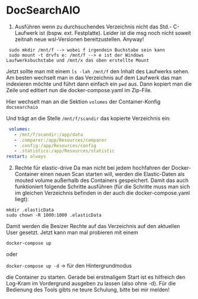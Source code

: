 # DocSearchAIO

1. Ausführen wenn zu durchsuchendes Verzeichnis nicht das Std.- C-Laufwerk ist (bspw. ext. Festplatte). Leider ist die msg noch nicht soweit zeitnah neue wsl-Versionen bereitzustellen. Anyway!
 ````shell
  sudo mkdir /mnt/f --> wobei f irgendein Buchstabe sein kann
  sudo mount -t drvfs e: /mnt/f --> e ist der Windows Laufwerksbuchstabe und /mnt/x das oben erstellte Mount
  ````
  Jetzt sollte man mit einem `ls -lah /mnt/f` den Inhalt des Laufwerks sehen.
  Am besten wechselt man in das Verzeichnis auf dem Laufwerk das man indexieren möchte und führt dann einfach ein
  `pwd` aus. Dann kopiert man die Zeile und editiert nun die docker-compose.yaml im Zip-File.

  Hier wechselt man an die Sektion `volumes` der Container-Konfig `docsearchaio`

Und trägt an die Stelle `/mnt/f/scandir` das kopierte Verzeichnis ein:
````yaml
 volumes:
   - /mnt/f/scandir:/app/data
   - .comparer:/app/Resources/comparer
   - .config:/app/Resources/config
   - .statistics:/app/Resources/statistic
restart: always

````

2. Rechte für elastic-drive
Da man nicht bei jedem hochfahren der Docker-Container einen neuen Scan starten will, werden die Elastic-Daten als mouted volume außerhalb
des Containers gespeichert.
Damit das auch funktioniert folgende Schritte ausführen (für die Schritte muss man sich im gleichen Verzeichnis befinden in der auch die docker-compose.yaml liegt):
`````shell
mkdir .elasticData
sudo chown -R 1000:1000 .elasticData
`````

Damit werden die Besizer Rechte auf das Verzeichnis auf den aktuellen User gesetzt.
Jetzt kann man mal probieren mit einem

`docker-compose up` 

oder

`docker-compose up -d` -> für den Hintergrundmodus

die Container zu starten. Gerade bei erstmaligem Start ist es hilfreich den Log-Kram im Vordergrund ausgeben zu lassen (also ohne -d).
Für die Bedienung des Tools gibts ne teure Schulung, bitte bei mir melden!